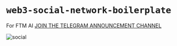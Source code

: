 # `web3-social-network-boilerplate`

For FTM AI [JOIN THE TELEGRAM ANNOUNCEMENT CHANNEL](https://t.me/ftmaiofficial)

![social](https://user-images.githubusercontent.com/78314301/142860643-f458fd69-ab8b-4408-82e3-d02e10ea590e.gif)
